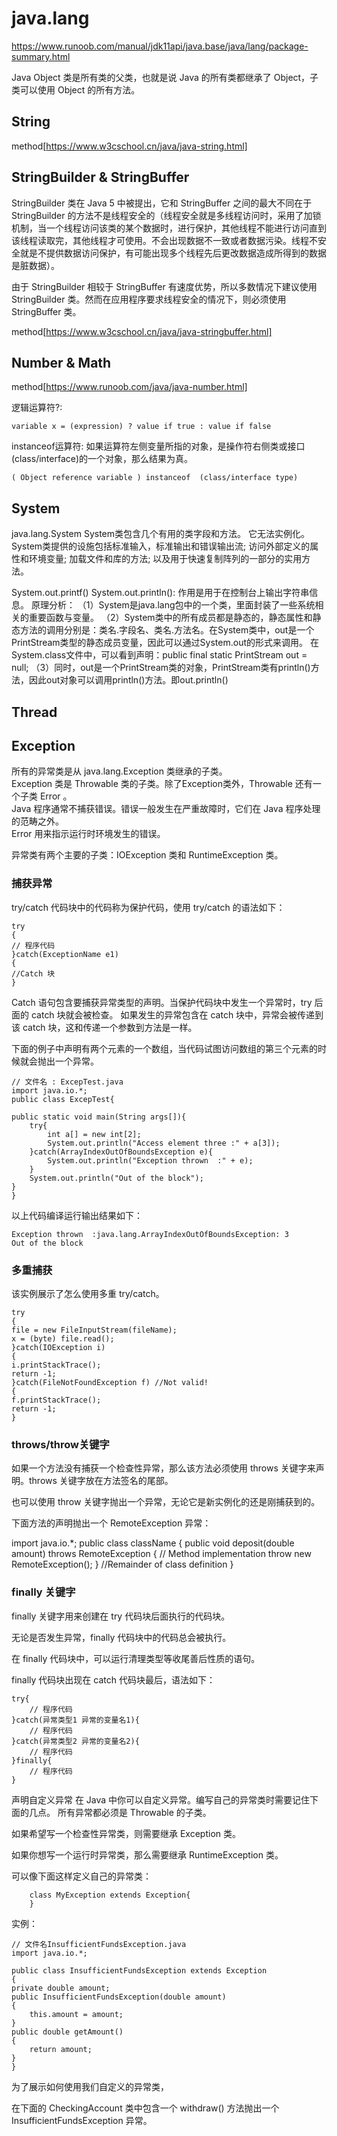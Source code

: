 # java.lang

<https://www.runoob.com/manual/jdk11api/java.base/java/lang/package-summary.html>

Java Object 类是所有类的父类，也就是说 Java 的所有类都继承了 Object，子类可以使用 Object 的所有方法。

## String

method[https://www.w3cschool.cn/java/java-string.html]

## StringBuilder &  StringBuffer

StringBuilder 类在 Java 5 中被提出，它和 StringBuffer 之间的最大不同在于 StringBuilder 的方法不是线程安全的（线程安全就是多线程访问时，采用了加锁机制，当一个线程访问该类的某个数据时，进行保护，其他线程不能进行访问直到该线程读取完，其他线程才可使用。不会出现数据不一致或者数据污染。线程不安全就是不提供数据访问保护，有可能出现多个线程先后更改数据造成所得到的数据是脏数据）。

由于 StringBuilder 相较于 StringBuffer 有速度优势，所以多数情况下建议使用 StringBuilder 类。然而在应用程序要求线程安全的情况下，则必须使用 StringBuffer 类。

method[https://www.w3cschool.cn/java/java-stringbuffer.html]

## Number & Math

method[https://www.runoob.com/java/java-number.html]

逻辑运算符?:

    variable x = (expression) ? value if true : value if false
instanceof运算符:
如果运算符左侧变量所指的对象，是操作符右侧类或接口(class/interface)的一个对象，那么结果为真。

    ( Object reference variable ) instanceof  (class/interface type)

## System

java.lang.System
System类包含几个有用的类字段和方法。 它无法实例化。 System类提供的设施包括标准输入，标准输出和错误输出流; 访问外部定义的属性和环境变量; 加载文件和库的方法; 以及用于快速复制阵列的一部分的实用方法。

System.out.printf()
System.out.println(): 作用是用于在控制台上输出字符串信息。
原理分析：
（1）System是java.lang包中的一个类，里面封装了一些系统相关的重要函数与变量。
（2）System类中的所有成员都是静态的，静态属性和静态方法的调用分别是：类名.字段名、类名.方法名。在System类中，out是一个PrintStream类型的静态成员变量，因此可以通过System.out的形式来调用。
在System.class文件中，可以看到声明：public final static PrintStream out = null;
（3）同时，out是一个PrintStream类的对象，PrintStream类有println()方法，因此out对象可以调用println()方法。即out.println()

## Thread


## Exception

所有的异常类是从 java.lang.Exception 类继承的子类。  
Exception 类是 Throwable 类的子类。除了Exception类外，Throwable 还有一个子类 Error 。  
Java 程序通常不捕获错误。错误一般发生在严重故障时，它们在 Java 程序处理的范畴之外。  
Error 用来指示运行时环境发生的错误。

异常类有两个主要的子类：IOException 类和 RuntimeException 类。

### 捕获异常

try/catch 代码块中的代码称为保护代码，使用  try/catch 的语法如下：

    try
    {
    // 程序代码
    }catch(ExceptionName e1)
    {
    //Catch 块
    }

Catch 语句包含要捕获异常类型的声明。当保护代码块中发生一个异常时，try 后面的 catch 块就会被检查。
如果发生的异常包含在 catch 块中，异常会被传递到该 catch 块，这和传递一个参数到方法是一样。

下面的例子中声明有两个元素的一个数组，当代码试图访问数组的第三个元素的时候就会抛出一个异常。

    // 文件名 : ExcepTest.java
    import java.io.*;
    public class ExcepTest{

    public static void main(String args[]){
        try{
            int a[] = new int[2];
            System.out.println("Access element three :" + a[3]);
        }catch(ArrayIndexOutOfBoundsException e){
            System.out.println("Exception thrown  :" + e);
        }
        System.out.println("Out of the block");
    }
    }
以上代码编译运行输出结果如下：

    Exception thrown  :java.lang.ArrayIndexOutOfBoundsException: 3
    Out of the block

### 多重捕获

该实例展示了怎么使用多重 try/catch。

    try
    {
    file = new FileInputStream(fileName);
    x = (byte) file.read();
    }catch(IOException i)
    {
    i.printStackTrace();
    return -1;
    }catch(FileNotFoundException f) //Not valid!
    {
    f.printStackTrace();
    return -1;
    }

### throws/throw关键字

如果一个方法没有捕获一个检查性异常，那么该方法必须使用 throws 关键字来声明。throws 关键字放在方法签名的尾部。

也可以使用 throw 关键字抛出一个异常，无论它是新实例化的还是刚捕获到的。

下面方法的声明抛出一个 RemoteException 异常：

import java.io.*;
public class className
{
   public void deposit(double amount) throws RemoteException
   {
      // Method implementation
      throw new RemoteException();
   }
   //Remainder of class definition
}

### finally 关键字

finally 关键字用来创建在 try 代码块后面执行的代码块。

无论是否发生异常，finally 代码块中的代码总会被执行。

在 finally 代码块中，可以运行清理类型等收尾善后性质的语句。

finally 代码块出现在 catch 代码块最后，语法如下：

    try{
        // 程序代码
    }catch(异常类型1 异常的变量名1){
        // 程序代码
    }catch(异常类型2 异常的变量名2){
        // 程序代码
    }finally{
        // 程序代码
    }

声明自定义异常
在 Java 中你可以自定义异常。编写自己的异常类时需要记住下面的几点。
所有异常都必须是 Throwable 的子类。

如果希望写一个检查性异常类，则需要继承 Exception 类。

如果你想写一个运行时异常类，那么需要继承 RuntimeException 类。

可以像下面这样定义自己的异常类：

        class MyException extends Exception{
        }
实例：

    // 文件名InsufficientFundsException.java
    import java.io.*;

    public class InsufficientFundsException extends Exception
    {
    private double amount;
    public InsufficientFundsException(double amount)
    {
        this.amount = amount;
    } 
    public double getAmount()
    {
        return amount;
    }
    }
为了展示如何使用我们自定义的异常类，

在下面的 CheckingAccount 类中包含一个 withdraw() 方法抛出一个 InsufficientFundsException 异常。